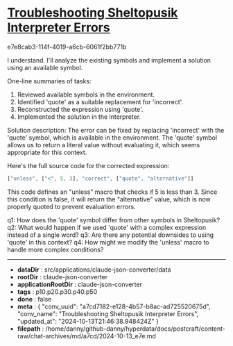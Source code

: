# [Troubleshooting Sheltopusik Interpreter Errors](https://claude.ai/chat/a7cd7182-e128-4b57-b8ac-ad725520675d)

e7e8cab3-114f-4019-a6cb-6061f2bb771b

 I understand. I'll analyze the existing symbols and implement a solution using an available symbol.

One-line summaries of tasks:
1. Reviewed available symbols in the environment.
2. Identified 'quote' as a suitable replacement for 'incorrect'.
3. Reconstructed the expression using 'quote'.
4. Implemented the solution in the interpreter.

Solution description:
The error can be fixed by replacing 'incorrect' with the 'quote' symbol, which is available in the environment. The 'quote' symbol allows us to return a literal value without evaluating it, which seems appropriate for this context.

Here's the full source code for the corrected expression:

```javascript
["unless", ["<", 5, 3], "correct", ["quote", "alternative"]]
```

This code defines an "unless" macro that checks if 5 is less than 3. Since this condition is false, it will return the "alternative" value, which is now properly quoted to prevent evaluation errors.

q1: How does the 'quote' symbol differ from other symbols in Sheltopusik?
q2: What would happen if we used 'quote' with a complex expression instead of a single word?
q3: Are there any potential downsides to using 'quote' in this context?
q4: How might we modify the 'unless' macro to handle more complex conditions?

---

* **dataDir** : src/applications/claude-json-converter/data
* **rootDir** : claude-json-converter
* **applicationRootDir** : claude-json-converter
* **tags** : p10.p20.p30.p40.p50
* **done** : false
* **meta** : {
  "conv_uuid": "a7cd7182-e128-4b57-b8ac-ad725520675d",
  "conv_name": "Troubleshooting Sheltopusik Interpreter Errors",
  "updated_at": "2024-10-13T21:46:38.948424Z"
}
* **filepath** : /home/danny/github-danny/hyperdata/docs/postcraft/content-raw/chat-archives/md/a7cd/2024-10-13_e7e.md